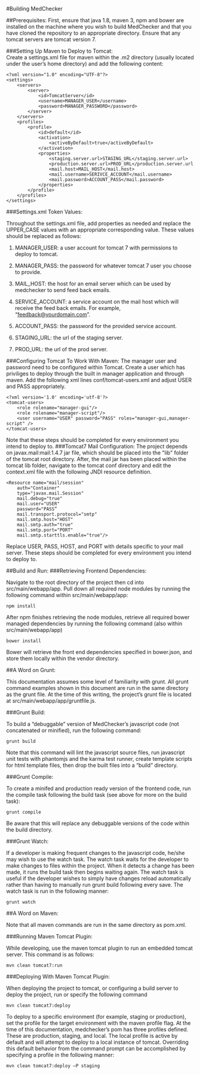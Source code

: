 #Building MedChecker 

##Prerequisites: 
First, ensure that java 1.8, maven 3, npm and bower are installed on the machine where you wish to build MedChecker and that you have cloned the repository to an appropriate directory.  Ensure that any tomcat servers are tomcat version 7.

###Setting Up Maven to Deploy to Tomcat:   
Create a settings.xml file for maven within the .m2 directory (usually located under the user’s home directory) and add the following content: 

```
<?xml version="1.0" encoding="UTF-8"?> 
<settings> 
    <servers> 
        <server> 
            <id>TomcatServer</id> 
            <username>MANAGER_USER</username> 
            <password>MANAGER_PASSWORD</password> 
        </server> 
    </servers> 
    <profiles> 
        <profile> 
            <id>default</id> 
            <activation> 
                <activeByDefault>true</activeByDefault> 
            </activation> 
            <properties> 
                <staging.server.url>STAGING_URL</staging.server.url> 
                <production.server.url>PROD_URL</production.server.url 
                <mail.host>MAIL_HOST</mail.host> 
                <mail.username>SERIVCE_ACCOUNT</mail.username> 
                <mail.password>ACCOUNT_PASS</mail.password> 
            </properties> 
        </profile> 
    </profiles> 
</settings> 
``` 
 
###Settings.xml Token Values: 
 
Throughout the settings.xml file, add properties as needed and replace the UPPER_CASE values with an appropriate corresponding value.  These values should be replaced as follows: 
 
1. MANAGER_USER: a user account for tomcat 7 with permissions to deploy to tomcat. 

2. MANAGER_PASS: the password for whatever tomcat 7 user you choose to provide. 

3. MAIL_HOST: the host for an email server which can be used by medchecker to send feed back  emails. 

4. SERVICE_ACCOUNT: a service account on the mail host which will receive the feed back emails.  For example, “feedback@yourdomain.com”. 

5. ACCOUNT_PASS: the password for the provided service account. 

6. STAGING_URL: the url of the staging server. 

7. PROD_URL: the url of the prod server. 
 
###Configuring Tomcat To Work With Maven:
The manager user and password need to be configured within Tomcat.  Create a user which has priviliges to deploy through the built in manager application and through maven.  Add the following xml lines conf/tomcat-users.xml and adjust USER and PASS appropriately.
```
<?xml version='1.0' encoding='utf-8'?>
<tomcat-users>
	<role rolename="manager-gui"/>
	<role rolename="manager-script"/>
	<user username="USER" password="PASS" roles="manager-gui,manager-script" />
</tomcat-users>
```
Note that these steps should be completed for every environment you intend to deploy to.
###Tomcat7 Mail Configuration: 
The project depends on javax.mail:mail:1.4.7 jar file, which should be placed into the "lib" folder of the tomcat root directory.  After, the mail jar has been placed within the tomcat lib folder, navigate to the tomcat conf directory and edit the context.xml file with the following JNDI resource definition.  

```
<Resource name="mail/session" 
    auth="Container" 
    type="javax.mail.Session" 
    mail.debug="true" 
    mail.user="USER" 
    password="PASS” 
    mail.transport.protocol="smtp" 
    mail.smtp.host="HOST" 
    mail.smtp.auth="true" 
    mail.smtp.port="PORT" 
    mail.smtp.starttls.enable="true"/> 
``` 
Replace USER, PASS, HOST, and PORT with details specific to your mail server. These steps should be completed for every environment you intend to deploy to.

##Build and Run:
###Retrieving Frontend Dependencies: 

Navigate to the root directory of the project then cd into src/main/webapp/app.  Pull down all required node modules by running the following command within src/main/webapp/app: 

```
npm install
```

After npm finishes retrieving the node modules, retrieve all required bower managed dependencies by running the following command (also within src/main/webapp/app) 

 
```
bower install 
```
 
Bower will retrieve the front end dependencies specified in bower.json, and store them locally within the vendor directory. 

##A Word on Grunt: 

This documentation assumes some level of familiarity with grunt.  All grunt command examples shown in this document are run in the same directory as the grunt file.  At the time of this writing, the project’s grunt file is located at src/main/webapp/app/gruntfile.js. 

###Grunt Build: 

To build a “debuggable” version of MedChecker’s javascript code (not concatenated or minified), run the following command: 

```
grunt build 
```

Note that this command will lint the javascript source files, run javascript unit tests with phantomjs and the karma test runner, create template scripts for html template files, then drop the built files into a “build” directory. 

###Grunt Compile: 

To create a minifed and production ready version of the frontend code, run the compile task following the build task (see above for more on the build task): 

```
grunt compile 
```

Be aware that this will replace any debuggable versions of the code within the build directory.  

###Grunt Watch: 

If a developer is making frequent changes to the javascript code, he/she may wish to use the watch task.  The watch task waits for the developer to make changes to files within the project.  When it detects a change has been made, it runs the build task then begins waiting again.  The watch task is useful if the developer wishes to simply have changes reload automatically rather than having to manually run grunt build following every save.  The watch task is run in the following manner: 

```
grunt watch 
```
##A Word on Maven: 

Note that all maven commands are run in the same directory as pom.xml. 

###Running Maven Tomcat Plugin: 
 
While developing, use the maven tomcat plugin to run an embedded tomcat server.  This command is as follows: 
```
mvn clean tomcat7:run 
``` 
 
###Deploying With Maven Tomcat Plugin: 
 
When deploying the project to tomcat, or configuring a build server to deploy the project, run or specify the following command 
``` 
mvn clean tomcat7:deploy  
``` 

To deploy to a specific environment (for example, staging or production), set the profile for the target environment with the maven profile flag.  At the time of this documentation, medchecker’s pom has three profiles defined.  These are production, staging, and local.  The local profile is active by default and will attempt to deploy to a local instance of tomcat.  Overriding this default behavior from the command prompt can be accomplished by specifying a profile in the following manner: 

```
mvn clean tomcat7:deploy –P staging 
``` 
